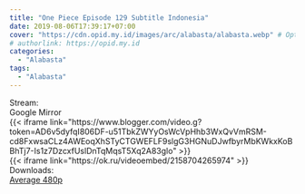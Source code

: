 ```yaml
---
title: "One Piece Episode 129 Subtitle Indonesia"
date: 2019-08-06T17:39:17+07:00
cover: "https://cdn.opid.my.id/images/arc/alabasta/alabasta.webp" # Optional, cover
# authorlink: https://opid.my.id
categories:
  - "Alabasta"
tags:
  - "Alabasta"
---
```

<div class="ui menu violet borderless inverted">
  <div class="header item active">
        Stream:
    </div>
  <a class="active item" data-tab="google">
    <i class="google drive icon"></i> Google
  </a>
  <a class="item nounderline" data-tab="mirror">
    <i class="odnoklassniki icon"></i> Mirror
  </a>
</div>
<div class="ui bottom attached tab segment active" style="border:0 !important;" data-tab="google">
  {{< iframe link="https://www.blogger.com/video.g?token=AD6v5dyfqI806DF-u51TbkZWYyOsWcVpHhb3WxQvVmRSM-cd8FxwsaCLz4AWEoqXhSTyCTGWEFLF9slgG3HGNuDJwfbyrMbKWkxKoBBhTj7-Is1z7DzcxfUslDnTqMqsT5Xq2A83glo" >}}
</div>
<div class="ui bottom attached tab segment" style="border:0 !important;" data-tab="mirror">
  {{< iframe link="https://ok.ru/videoembed/2158704265974" >}}
</div>
<div class="ui menu violet borderless inverted">
  <div class="header item active">
        Downloads:
    </div>
  <a class="item nounderline" href="https://ouo.io/YIIYco" target="_blank" rel="dofollow"><i class="google drive icon"></i>
    Average 480p</a>
</div>